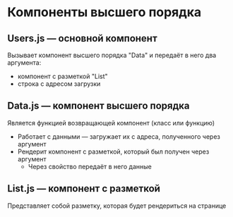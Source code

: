 # Компоненты высшего порядка

## Users.js — основной компонент
Вызывает компонент высшего порядка "Data" и передаёт в него два аргумента:
- компонент с разметкой "List"
- строка с адресом загрузки

## Data.js — компонент высшего порядка
Является функцией возвращающей компонент (класс или функцию)
- Работает с данными — загружает их с адреса, полученного через аргумент
- Рендерит компонент с разметкой, который был получен через аргумент
  - Через свойство передаёт в него данные

## List.js — компонент с разметкой
Представляет собой разметку, которая будет рендериться на странице